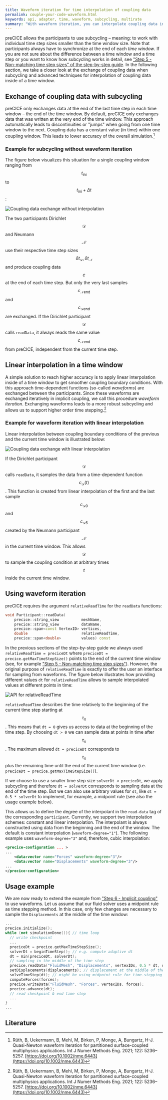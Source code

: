 ```yaml
---
title: Waveform iteration for time interpolation of coupling data
permalink: couple-your-code-waveform.html
keywords: api, adapter, time, waveform, subcycling, multirate
summary: "With waveform iteration, you can interpolate coupling data in time for higher-order time stepping and more stable subcycling."
---
```


preCICE allows the participants to use subcycling – meaning: to work with individual time step sizes smaller than the time window size. Note that participants always have to synchronize at the end of each *time window*. If you are not sure about the difference between a time window and a time step or you want to know how subcycling works in detail, see ["Step 5 - Non-matching time step sizes" of the step-by-step guide](couple-your-code-time-step-sizes.html). In the following section, we take a closer look at the exchange of coupling data when subcycling and advanced techniques for interpolation of coupling data inside of a time window.

## Exchange of coupling data with subcycling

preCICE only exchanges data at the end of the last time step in each time window – the end of the time window. By default, preCICE only exchanges data that was written at the very end of the time window. This approach automatically leads to discontinuities or "jumps" when going from one time window to the next. Coupling data has a constant value (in time) within one coupling window. This leads to lower accuracy of the overall simulation.[^1]

### Example for subcycling without waveform iteration

The figure below visualizes this situation for a single coupling window ranging from $$t_\text{ini}$$ to $$t_\text{ini}+\Delta t$$:

![Coupling data exchange without interpolation](images/docs/couple-your-code/couple-your-code-waveform/WaveformConstant.png)

The two participants Dirichlet $$\mathcal{D}$$ and Neumann $$\mathcal{N}$$ use their respective time step sizes $$\delta t_\mathcal{D}, \delta t_\mathcal{N}$$ and produce coupling data $$c$$ at the end of each time step. But only the very last samples $$c_{\mathcal{N}\text{end}}$$ and $$c_{\mathcal{D}\text{end}}$$ are exchanged. If the Dirichlet participant $$\mathcal{D}$$ calls `readData`, it always reads the same value $$c_{\mathcal{N}\text{end}}$$ from preCICE, independent from the current time step.

## Linear interpolation in a time window

A simple solution to reach higher accuracy is to apply linear interpolation inside of a time window to get smoother coupling boundary conditions. With this approach time-dependent functions (so-called *waveforms*) are exchanged between the participants. Since these waveforms are exchanged iteratively in implicit coupling, we call this procedure *waveform iteration*. Exchanging waveforms leads to a more robust subcycling and allows us to support higher order time stepping.[^1]

### Example for waveform iteration with linear interpolation

Linear interpolation between coupling boundary conditions of the previous and the current time window is illustrated below:

![Coupling data exchange with linear interpolation](images/docs/couple-your-code/couple-your-code-waveform/WaveformLinear.png)

If the Dirichlet participant $$\mathcal{D}$$ calls `readData`, it samples the data from a time-dependent function $$c_\mathcal{D}(t)$$. This function is created from linear interpolation of the first and the last sample $$c_{\mathcal{D}0}$$ and $$c_{\mathcal{D}5}$$ created by the Neumann participant $$\mathcal{N}$$ in the current time window. This allows $$\mathcal{D}$$ to sample the coupling condition at arbitrary times $$t$$ inside the current time window.

## Using waveform iteration

preCICE requires the argument `relativeReadTime` for the `readData` functions:

```cpp
void Participant::readData(
    precice::string_view          meshName,
    precice::string_view          dataName,
    precice::span<const VertexID> vertices,
    double                        relativeReadTime,
    precice::span<double>         values) const
```

In the previous sections of the step-by-step guide we always used `relativeReadTime = preciceDt` where `preciceDt = precice.getMaxTimeStepSize()` points to the end of the current time window (see, for example ["Step 5 - Non-matching time step sizes"](couple-your-code-time-step-sizes.html)). However, the original purpose of `relativeReadTime` is exactly to offer the user an interface for sampling from waveforms. The figure below illustrates how providing different values `dt` for `relativeReadTime` allows to sample interpolated values at different points in time:

![API for relativeReadTime](images/docs/couple-your-code/couple-your-code-waveform/APIRelativeReadTime.png)

`relativeReadTime` describes the time relatively to the beginning of the current time step starting at $$\tau_n$$. This means that `dt = 0` gives us access to data at the beginning of the time step. By choosing `dt > 0` we can sample data at points in time after $$\tau_n$$. The maximum allowed `dt = preciceDt` corresponds to $$\tau_n$$ plus the remaining time until the end of the current time window (i.e. `preciceDt = precice.getMaxTimeStepSize()`).

If we choose to use a smaller time step size `solverDt < preciceDt`, we apply subcycling and therefore `dt = solverDt` corresponds to sampling data at the end of the time step. But we can also use arbitrary values for `dt`, like `dt = 0.5 * solverDt` to implement, for example, a midpoint rule (see also the usage example below).

This allows us to define the degree of the interpolant in the `read-data` tag of the corresponding `participant`. Currently, we support two interpolation schemes: constant and linear interpolation. The interpolant is always constructed using data from the beginning and the end of the window. The default is constant interpolation (`waveform-degree="1"`). The following example uses `waveform-degree="3"` and, therefore, cubic interpolation:

```xml
<precice-configuration ... >
...
    <data:vector name="Forces" waveform-degree="3"/>
    <data:vector name="Displacements" waveform-degree="3"/>
...
</precice-configuration>
```

## Usage example

We are now ready to extend the example from ["Step 6 - Implicit coupling"](couple-your-code-implicit-coupling.html) to use waveforms. Let us assume that our fluid solver uses a midpoint rule as time stepping method. In this case, only few changes are necessary to sample the `Displacements` at the middle of the time window:

```cpp
...
precice.initialize();
while (not simulationDone()){ // time loop
  // write checkpoint
  ...
  preciceDt = precice.getMaxTimeStepSize();
  solverDt = beginTimeStep(); // e.g. compute adaptive dt
  dt = min(preciceDt, solverDt);
  // sampling in the middle of the time step
  precice.readData("FluidMesh", "Displacements", vertexIDs, 0.5 * dt, displacements);
  setDisplacements(displacements); // displacement at the middle of the time step
  solveTimeStep(dt); // might be using midpoint rule for time-stepping
  computeForces(forces);
  precice.writeData("FluidMesh", "Forces", vertexIDs, forces);
  precice.advance(dt);
  // read checkpoint & end time step
  ...
}
...
```

## Literature

[^1]: Rüth, B, Uekermann, B, Mehl, M, Birken, P, Monge, A, Bungartz, H-J. Quasi-Newton waveform iteration for partitioned surface-coupled multiphysics applications. Int J Numer Methods Eng. 2021; 122: 5236– 5257. [https://doi.org/10.1002/nme.6443](https://doi.org/10.1002/nme.6443)
